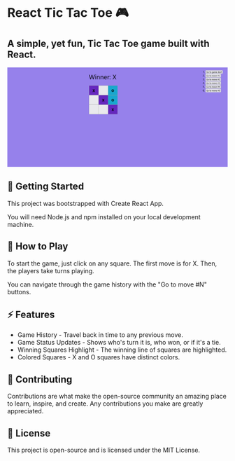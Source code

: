 # React Tic Tac Toe 🎮

## A simple, yet fun, Tic Tac Toe game built with React.

![Preview](https://github.com/tokyohmachine/first-react-app/blob/master/Image/image-React%20App.png)


## 🚀 Getting Started

This project was bootstrapped with Create React App.

You will need Node.js and npm installed on your local development machine.

## 🎯 How to Play
To start the game, just click on any square. The first move is for X. Then, the players take turns playing.

You can navigate through the game history with the "Go to move #N" buttons.

## ⚡ Features
- Game History - Travel back in time to any previous move.
- Game Status Updates - Shows who's turn it is, who won, or if it's a tie.
- Winning Squares Highlight - The winning line of squares are highlighted.
- Colored Squares - X and O squares have distinct colors.

## 🙌 Contributing
Contributions are what make the open-source community an amazing place to learn, inspire, and create. Any contributions you make are greatly appreciated.


## 📜 License
This project is open-source and is licensed under the MIT License.












